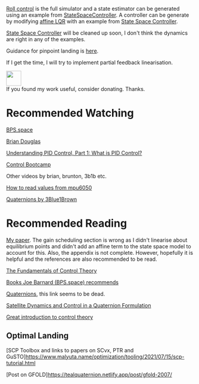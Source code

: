 [Roll control](Rocket/roll_control.slx) is the full simulator and a state estimator can be generated using an example from [StateSpaceController](Rocket/StateSpaceController.m). A controller can be generate by modifying [affine LQR](Rocket/affine_controller.m) with an example from [State Space Controller](Rocket/StateSpaceController.m).

[State Space Controller](Rocket/StateSpaceController.m) will be cleaned up soon, I don't think the dynamics are right in any of the examples.

Guidance for pinpoint landing is [here](https://github.com/Zentrik/scp_new_problem).

If I get the time, I will try to implement partial feedback linearisation.

<a href="https://www.paypal.com/paypalme/zentriktvc/5/"><img src="https://raw.githubusercontent.com/andreostrovsky/donate-with-paypal/master/blue.svg" height="40"></a>  
If you found my work useful, consider donating. Thanks.

# Recommended Watching

[BPS.space](https://www.youtube.com/channel/UCILl8ozWuxnFYXIe2svjHhg)

[Brian Douglas](https://www.youtube.com/user/ControlLectures/videos)

[Understanding PID Control, Part 1: What is PID Control?](https://youtu.be/wkfEZmsQqiA)

[Control Bootcamp](https://www.youtube.com/playlist?list=PLMrJAkhIeNNR20Mz-VpzgfQs5zrYi085m)

Other videos by brian, brunton, 3b1b etc.

[How to read values from mpu6050](https://www.youtube.com/watch?v=ImctYI8hgq4)

[Quaternions by 3Blue1Brown](https://www.youtube.com/watch?v=d4EgbgTm0Bg)

# Recommended Reading

[My paper](Paper/Paper.pdf). The gain scheduling section is wrong as I didn't linearise about equilibrium points and didn't add an affine term to the state space model to account for this. Also, the appendix is not complete. However, hopefully it is helpful and the references are also recommended to be read.

[The Fundamentals of Control Theory](https://www.patreon.com/posts/book-is-now-free-28313078)

[Books Joe Barnard (BPS.space) recommends](https://www.youtube.com/watch?v=BcKL4M5Xod)

[Quaternions](https://folk.uio.no/jeanra/Informatics/QuaternionsAndIMUs.html), this link seems to be dead.

[Satellite Dynamics and Control in a Quaternion
Formulation](https://orbit.dtu.dk/files/98594729/Satdyn_mb_2010f.pdf)

[Great introduction to control theory](controls-in-frc.link)

## Optimal Landing

[SCP Toolbox and links to papers on SCvx, PTR and GuSTO]https://www.malyuta.name/optimization/tooling/2021/07/15/scp-tutorial.html

[Post on GFOLD]https://tealquaternion.netlify.app/post/gfold-2007/